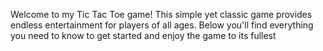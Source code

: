 Welcome to my Tic Tac Toe game! This simple yet classic game provides endless entertainment for players of all ages. Below you'll find everything you need to know to get started and enjoy the game to its fullest
